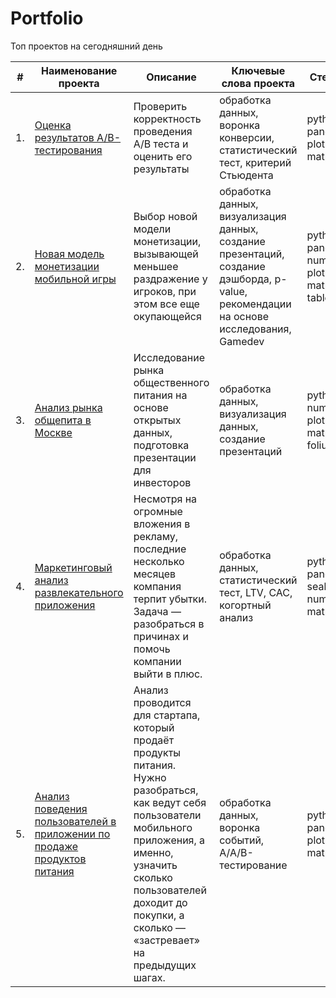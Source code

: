 # Portfolio
Топ проектов на сегодняшний день 

| #    | Наименование проекта| Описание| Ключевые слова проекта| Стек проекта|
| ---- | --------------------| --------| ----------------------|--------------|
| 1.   | [Оценка результатов A/B-тестирования](https://github.com/anngnk/Portfolio/tree/main/ab_test) | Проверить корректность проведения A/B теста и оценить его результаты | обработка данных, воронка конверсии, статистический тест, критерий Стьюдента      |python, pandas, scipy, plotly, seaborn, matplotlib|
| 2.   | [Новая модель монетизации мобильной игры](https://github.com/anngnk/Portfolio/tree/main/game_monetisation) | Выбор новой модели монетизации, вызывающей меньшее раздражение у игроков, при этом все еще окупающейся | обработка данных, визуализация данных, создание презентаций, создание дэшборда,  p-value, рекомендации на основе исследования, Gamedev |python, pandas, numpy, scipy, plotly, seaborn, matplotlib, tableau|
| 3.   | [Анализ рынка общепита в Москве](https://github.com/anngnk/Portfolio/tree/main/geo_metric) | Исследование рынка общественного питания на основе открытых данных, подготовка презентации для инвесторов             | обработка данных, визуализация данных, создание презентаций |python,pandas, numpy, json, plotly, seaborn, matplotlib, folium|
| 4.   | [Маркетинговый анализ развлекательного приложения](https://github.com/anngnk/Portfolio/tree/main/marketing) |  Несмотря на огромные вложения в рекламу, последние несколько месяцев компания терпит убытки. Задача — разобраться в причинах и помочь компании выйти в плюс.             | обработка данных, статистический тест, LTV, CAC, когортный анализ | python, pandas, seaborn, numpy, matplotlib |
| 5.   | [Анализ поведения пользователей в приложении по продаже продуктов питания](https://github.com/anngnk/Portfolio/tree/main/a_a_b_test) |  Анализ проводится для стартапа, который продаёт продукты питания. Нужно разобраться, как ведут себя пользователи мобильного приложения, а именно, узначить сколько пользователей доходит до покупки, а сколько — «застревает» на предыдущих шагах.             | обработка данных, воронка событий, A/A/B-тестирование | python, pandas, scipy, plotly, seaborn, matplotlib |
